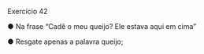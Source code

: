 Exercício 42

● Na frase “Cadê o meu queijo? Ele estava aqui em cima”

● Resgate apenas a palavra queijo;